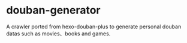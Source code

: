 # douban-generator
A crawler ported from hexo-douban-plus to generate personal douban datas such as movies、books and  games.

